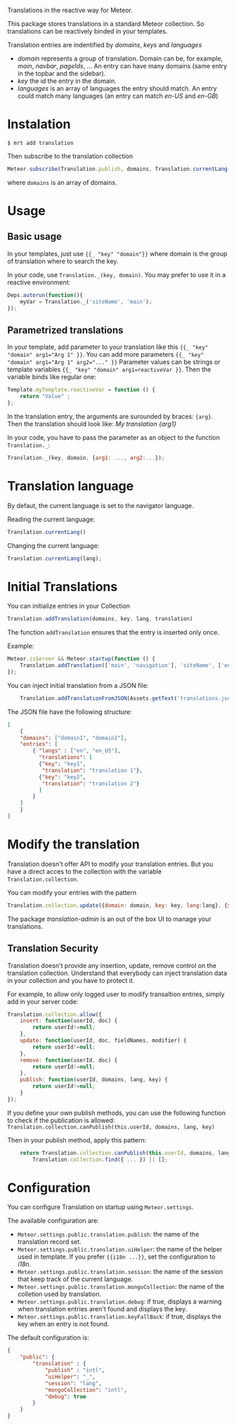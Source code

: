 Translations in the reactive way for Meteor.

This package stores translations in a standard Meteor collection. So translations can be reactively binded in your templates.

Translation entries are indentified by _domains_, _keys_ and _languages_

- _domain_ represents a group of translation. Domain can be, for example, _main_, _navbar_, _pageIds_, ... An entry can have many domains (same entry in the topbar and the sidebar).
- _key_ the id the entry in the domain.
- _languages_ is an array of languages the entry should match. An entry could match many languages (an entry can match _en-US_ and _en-GB_)


# Instalation

```
$ mrt add translation
```

Then subscribe to the translation collection
```JavaScript
Meteor.subscribe(Translation.publish, domains, Translation.currentLang());
```
where `domains` is an array of domains.


# Usage

## Basic usage

In your templates, just use `{{_ "key" "domain"}}` where domain is the group of translation where to search the key.

In your code, use `Translation._(key, domain)`.
You may prefer to use it in a reactive environment:
```JavaScript
Deps.autorun(function(){
	myVar = Translation._('siteName', 'main');
});
```

## Parametrized translations

In your template, add parameter to your translation like this
`{{_ "key" "domain" arg1="Arg 1" }}`.
You can add more parameters `{{_ "key" "domain" arg1="Arg 1" arg2="..." }}`
Parameter values can be strings or template variables `{{_ "key" "domain" arg1=reactiveVar }}`.
Then the variable binds like regular one:
```JavaScript
Template.myTemplate.reactiveVar = function () {
    return "Value" ;
};
```


In the translation entry, the arguments are surounded by braces: `{arg}`.
Then the translation should look like: _My translation {arg1}_


In your code, you have to pass the parameter as an object to the function `Translation._`:
```JavaScript
Translation._(key, domain, {arg1: ..., arg2:...});
```


# Translation language

By defaut, the current language is set to the navigator language.

Reading the current language:
```JavaScript
Translation.currentLang()
```

Changing the current language:
```JavaScript
Translation.currentLang(lang);
```


# Initial Translations

You can initialize entries in your Collection
```JavaScript
Translation.addTranslation(domains, key, lang, translation)
```
The function `addTranslation` ensures that the entry is inserted only once.


Example:
```JavaScript
Meteor.isServer && Meteor.startup(function () {
	Translation.addTranslation(['main', 'navigation'], 'siteName', ['en', 'en-US'], 'My awesome site');
});
```

You can inject initial translation from a JSON file:
```JavaScript
	Translation.addTranslationFromJSON(Assets.getText('translations.json'));
```

The JSON file have the following structure:
```JSON
[
    {
	"domains": ["domain1", "domain2"],
	"entries": [
	    { "langs" : ["en", "en_US"],
	      "translations": [
		  {"key": "key1",
		   "translation": "translation 1"},
		  {"key": "key2",
		   "translation": "translation 2"}
	      ]
	    }
	]
    }
]

```

# Modify the translation

Translation doesn't offer API to modify your translation entries. But you have a direct acces to the collection with the variable `Translation.collection`.

You can modify your entries with the pattern
```JavaScript
Translation.collection.update({domain: domain, key: key, lang:lang}, {$set: {value: value}});
```

The package _translation-admin_ is an out of the box UI to manage your translations.

## Translation Security

Translation doesn't provide any insertion, update, remove control on the translation collection. Understand that everybody can inject translation data in your collection and you have to protect it.

For example, to allow only logged user to modify transaltion entries, simply add in your server code:
```JavaScript
Translation.collection.allow({
    insert: function(userId, doc) {
        return userId!=null;
    },
    update: function(userId, doc, fieldNames, modifier) {
        return userId!=null;
    },
    remove: function(userId, doc) {
        return userId!=null;
    },
    publish: function(userId, domains, lang, key) {
	    return userId!=null;
    }
});
```
If you define your own publish methods, you can use the following function to check if the publication is allowed:
`Translation.collection.canPublish(this.userId, domains, lang, key)`

Then in your publish method, apply this pattern:
```JavaScript
	return Translation.collection.canPublish(this.userId, domains, lang, key) && 
		Translation.collection.find({ ... }) || [];
```


# Configuration

You can configure Translation on startup using `Meteor.settings`.

The available configuration are:

- `Meteor.settings.public.translation.publish`: the name of the translation record set.
- `Meteor.settings.public.translation.uiHelper`: the name of the helper used in template. If you prefer `{{i18n ...}}`, set the configuration to _i18n_.
- `Meteor.settings.public.translation.session`: the name of the session that keep track of the current language.
- `Meteor.settings.public.translation.mongoCollection`: the name of the colletion used by translation.
- `Meteor.settings.public.translation.debug`: if true, displays a warning when translation entries aren't found and displays the key.
- `Meteor.settings.public.translation.keyFallBack`: if true, displays the key when an entry is not found.


The default configuration is:
```JSON
{
    "public": {
        "translation" : {
            "publish" : "intl",
            "uiHelper": "_",
            "session": "lang",
            "mongoCollection": "intl",
            "debug": true
        }
    }
}
```
